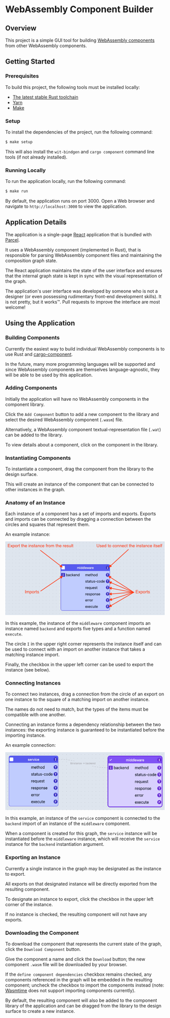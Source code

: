 # WebAssembly Component Builder

## Overview

This project is a simple GUI tool for building [WebAssembly components](https://github.com/WebAssembly/component-model)
from other WebAssembly components.

## Getting Started

### Prerequisites

To build this project, the following tools must be installed locally:

- [The latest stable Rust toolchain](https://www.rust-lang.org/tools/install)
- [Yarn](https://yarnpkg.com/getting-started/install)
- [Make](https://www.gnu.org/software/make/)

### Setup

To install the dependencies of the project, run the following command:

```sh
$ make setup
```

This will also install the `wit-bindgen` and `cargo component` command line tools
(if not already installed).

### Running Locally

To run the application locally, run the following command:

```sh
$ make run
```

By default, the application runs on port 3000. Open a Web browser and navigate to
`http://localhost:3000` to view the application.

## Application Details

The application is a single-page [React](https://reactjs.org/) application that is bundled
with [Parcel](https://parceljs.org/).

It uses a WebAssembly component (implemented in Rust), that is responsible for parsing
WebAssembly component files and maintaining the composition graph state.

The React application maintains the state of the user interface and ensures that the internal
graph state is kept in sync with the visual representation of the graph.

The application's user interface was developed by someone who is not a designer (or even possessing
rudimentary front-end development skills). It is not pretty, but it works™. Pull requests to improve
the interface are most welcome!

## Using the Application

### Building Components

Currently the easiest way to build individual WebAssembly components is to use Rust and
[cargo-component](https://github.com/bytecodealliance/cargo-component).

In the future, many more programming languages will be supported and since WebAssembly components
are themselves language-agnostic, they will be able to be used by this application.

### Adding Components

Initially the application will have no WebAssembly components in the component library.

Click the `Add Component` button to add a new component to the library and select the desired
WebAssembly component (`.wasm`) file.

Alternatively, a WebAssembly component textual-representation file (`.wat`) can be added to the
library.

To view details about a component, click on the component in the library.

### Instantiating Components

To instantiate a component, drag the component from the library to the design surface.

This will create an instance of the component that can be connected to other instances in the graph.

### Anatomy of an Instance

Each instance of a component has a set of imports and exports. Exports and imports can be connected
by dragging a connection between the circles and squares that represent them.

An example instance:

![alt text](docs/instance.png "An instance of a component")

In this example, the instance of the `middleware` component imports an instance named `backend` and
exports five types and a function named `execute`.

The circle `I` in the upper right corner represents the instance itself and can be used to connect
with an import on another instance that takes a matching instance import.

Finally, the checkbox in the upper left corner can be used to export the instance (see below).

### Connecting Instances

To connect two instances, drag a connection from the circle of an export on one instance to the
square of a matching import on another instance.

The names do not need to match, but the types of the items must be compatible with one another.

Connecting an instance forms a dependency relationship between the two instances: the exporting
instance is guaranteed to be instantiated before the importing instance.

An example connection:

![alt text](docs/connected.png "A connection between instances")

In this example, an instance of the `service` component is connected to the `backend` import of
an instance of the `middleware` component.

When a component is created for this graph, the `service` instance will be instantiated before
the `middleware` instance, which will receive the `service` instance for the `backend`
instantiation argument.

### Exporting an Instance

Currently a single instance in the graph may be designated as the instance to export.

All exports on that designated instance will be directly exported from the resulting component.

To designate an instance to export, click the checkbox in the upper left corner of the instance.

If no instance is checked, the resulting component will not have any exports.

### Downloading the Component

To download the component that represents the current state of the graph, click the
`Download Component` button.

Give the component a name and click the `Download` button; the new component `.wasm` file will be
downloaded by your browser.

If the `define component dependencies` checkbox remains checked, any components referenced in the
graph will be embedded in the resulting component; uncheck the checkbox to import the components
instead (note: [Wasmtime](https://wasmtime.dev) does not support importing components currently).

By default, the resulting component will also be added to the component library of the application
and can be dragged from the library to the design surface to create a new instance.
